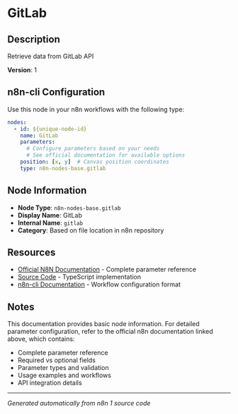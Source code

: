 # GitLab

## Description

Retrieve data from GitLab API

**Version**: 1

## n8n-cli Configuration

Use this node in your n8n workflows with the following type:

```yaml
nodes:
  - id: ${unique-node-id}
    name: GitLab
    parameters:
      # Configure parameters based on your needs
      # See official documentation for available options
    position: [x, y]  # Canvas position coordinates
    type: n8n-nodes-base.gitlab
```

## Node Information

- **Node Type**: `n8n-nodes-base.gitlab`
- **Display Name**: GitLab
- **Internal Name**: `gitlab`
- **Category**: Based on file location in n8n repository

## Resources

- [Official N8N Documentation](https://docs.n8n.io/integrations/builtin/app-nodes/n8n-nodes-base.gitlab/) - Complete parameter reference
- [Source Code](https://github.com/n8n-io/n8n/blob/master/packages/nodes-base/nodes/Gitlab/Gitlab.node.ts) - TypeScript implementation
- [n8n-cli Documentation](https://github.com/edenreich/n8n-cli) - Workflow configuration format

## Notes

This documentation provides basic node information. For detailed parameter configuration, 
refer to the official n8n documentation linked above, which contains:

- Complete parameter reference
- Required vs optional fields
- Parameter types and validation
- Usage examples and workflows
- API integration details

---
*Generated automatically from n8n 1 source code*

